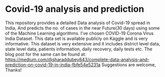 # Covid-19 analysis and prediction
This repository provides a detailed Data analysis of Covid-19 spread in India, And predicts the no. of cases in the near Future(30 days) using some of the Machine Learning algorithms. I've chosen COVID-19 Corona Virus India Dataset. This data set is available publicly on Kaggle and is very informative. This dataset is very extensive and it includes district level data, state level data, patients information, daily recovery, daily tests etc. 
The blog post for the same can be found at: https://medium.com/@sharaddubey843/complete-data-analysis-and-prediction-on-covid-19-in-india-fbfe54e5231a Suggestions are welcome, Thanks!
